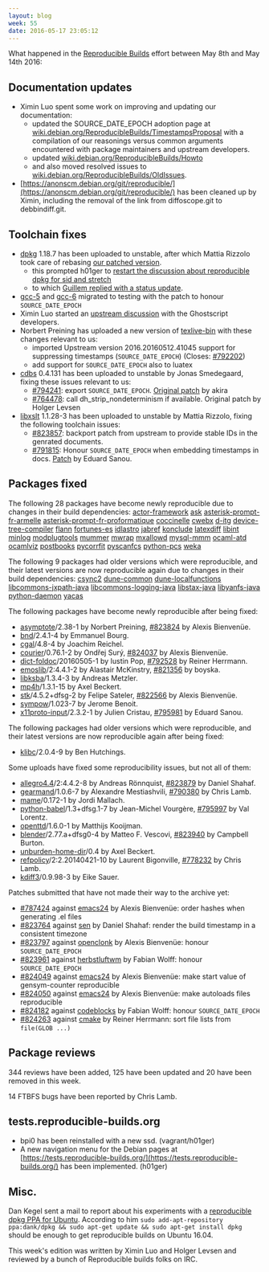```yaml
---
layout: blog
week: 55
date: 2016-05-17 23:05:12
---
```


What happened in the [Reproducible Builds](https://wiki.debian.org/ReproducibleBuilds) effort between May 8th and May 14th 2016:


Documentation updates
---------------------

 * Ximin Luo spent some work on improving and updating our documentation:
   * updated the SOURCE_DATE_EPOCH adoption page at [wiki.debian.org/ReproducibleBuilds/TimestampsProposal](https://wiki.debian.org/ReproducibleBuilds/TimestampsProposal) with a compilation of our reasonings versus common arguments encountered with package maintainers and upstream developers.
   * updated [wiki.debian.org/ReproducibleBuilds/Howto](https://wiki.debian.org/ReproducibleBuilds/Howto)
   * and also moved resolved issues to [wiki.debian.org/ReproducibleBuilds/OldIssues](https://wiki.debian.org/ReproducibleBuilds/OldIssues).
 * [https://anonscm.debian.org/git/reproducible/](https://anonscm.debian.org/git/reproducible/) has been cleaned up by Ximin, including the removal of the link from diffoscope.git to debbindiff.git.

Toolchain fixes
---------------

 * [dpkg](https://tracker.debian.org/pkg/dpkg) 1.18.7 has been uploaded to unstable, after which Mattia Rizzolo took care of rebasing [our patched version](https://anonscm.debian.org/git/reproducible/dpkg.git/commit/?h=pu/1.18.7.0_reproducible0&id=62ccd2d2474dec7cf256f71f1e682ca70491d668).
   * this prompted h01ger to [restart the discussion about reproducible dpkg for sid and stretch](https://lists.alioth.debian.org/pipermail/reproducible-builds/Week-of-Mon-20160509/005408.html)
   * to which [Guillem replied with a status update](https://lists.alioth.debian.org/pipermail/reproducible-builds/Week-of-Mon-20160509/005418.html).
 * [gcc-5](https://tracker.debian.org/pkg/gcc-5) and [gcc-6](https://tracker.debian.org/pkg/gcc-6) migrated to testing with the patch to honour `SOURCE_DATE_EPOCH`
 * Ximin Luo started an [upstream discussion](http://bugs.ghostscript.com/show_bug.cgi?id=696765) with the Ghostscript developers.
 * Norbert Preining has uploaded a new version of [texlive-bin](https://tracker.debian.org/pkg/texlive-bin) with these changes relevant to us:
   * imported Upstream version 2016.20160512.41045
     support for suppressing timestamps (`SOURCE_DATE_EPOCH`) (Closes: [#792202](https://bugs.debian.org/792202))
   * add support for `SOURCE_DATE_EPOCH` also to luatex
 * [cdbs](https://tracker.debian.org/pkg/cdbs) 0.4.131 has been uploaded to unstable by Jonas Smedegaard, fixing these issues relevant to us:
   * [#794241](https://bugs.debian.org/794241): export `SOURCE_DATE_EPOCH`.  [Original patch](https://bugs.debian.org/cgi-bin/bugreport.cgi?bug=794241;msg=5;filename=cdbs.diff;att=1) by akira
   * [#764478](https://bugs.debian.org/764478): call dh_strip_nondeterminism if available.  Original patch by Holger Levsen
 * [libxslt](https://tracker.debian.org/pkg/libxslt) 1.1.28-3 has been uploaded to unstable by Mattia Rizzolo, fixing the following toolchain issues:
   * [#823857](https://bugs.debian.org/823857): backport patch from upstream to provide stable IDs in the genrated documents.
   * [#791815](https://bugs.debian.org/791815): Honour `SOURCE_DATE_EPOCH` when embedding timestamps in docs.  [Patch](https://bugzilla.gnome.org/show_bug.cgi?id=758148) by Eduard Sanou.

Packages fixed
--------------

The following 28 packages have become newly reproducible due to changes in
their build dependencies:
[actor-framework](https://tracker.debian.org/pkg/actor-framework)
[ask](https://tracker.debian.org/pkg/ask)
[asterisk-prompt-fr-armelle](https://tracker.debian.org/pkg/asterisk-prompt-fr-armelle)
[asterisk-prompt-fr-proformatique](https://tracker.debian.org/pkg/asterisk-prompt-fr-proformatique)
[coccinelle](https://tracker.debian.org/pkg/coccinelle)
[cwebx](https://tracker.debian.org/pkg/cwebx)
[d-itg](https://tracker.debian.org/pkg/d-itg)
[device-tree-compiler](https://tracker.debian.org/pkg/device-tree-compiler)
[flann](https://tracker.debian.org/pkg/flann)
[fortunes-es](https://tracker.debian.org/pkg/fortunes-es)
[idlastro](https://tracker.debian.org/pkg/idlastro)
[jabref](https://tracker.debian.org/pkg/jabref)
[konclude](https://tracker.debian.org/pkg/konclude)
[latexdiff](https://tracker.debian.org/pkg/latexdiff)
[libint](https://tracker.debian.org/pkg/libint)
[minlog](https://tracker.debian.org/pkg/minlog)
[modplugtools](https://tracker.debian.org/pkg/modplugtools)
[mummer](https://tracker.debian.org/pkg/mummer)
[mwrap](https://tracker.debian.org/pkg/mwrap)
[mxallowd](https://tracker.debian.org/pkg/mxallowd)
[mysql-mmm](https://tracker.debian.org/pkg/mysql-mmm)
[ocaml-atd](https://tracker.debian.org/pkg/ocaml-atd)
[ocamlviz](https://tracker.debian.org/pkg/ocamlviz)
[postbooks](https://tracker.debian.org/pkg/postbooks)
[pycorrfit](https://tracker.debian.org/pkg/pycorrfit)
[pyscanfcs](https://tracker.debian.org/pkg/pyscanfcs)
[python-pcs](https://tracker.debian.org/pkg/python-pcs)
[weka](https://tracker.debian.org/pkg/weka)

The following 9 packages had older versions which were reproducible, and
their latest versions are now reproducible again due to changes in their
build dependencies:
[csync2](https://tracker.debian.org/pkg/csync2)
[dune-common](https://tracker.debian.org/pkg/dune-common)
[dune-localfunctions](https://tracker.debian.org/pkg/dune-localfunctions)
[libcommons-jxpath-java](https://tracker.debian.org/pkg/libcommons-jxpath-java)
[libcommons-logging-java](https://tracker.debian.org/pkg/libcommons-logging-java)
[libstax-java](https://tracker.debian.org/pkg/libstax-java)
[libyanfs-java](https://tracker.debian.org/pkg/libyanfs-java)
[python-daemon](https://tracker.debian.org/pkg/python-daemon)
[yacas](https://tracker.debian.org/pkg/yacas)

The following packages have become newly reproducible after being fixed:

 * [asymptote](https://tracker.debian.org/pkg/asymptote)/2.38-1 by Norbert Preining, [#823824](https://bugs.debian.org/823824) by Alexis Bienvenüe.
 * [bnd](https://tracker.debian.org/pkg/bnd)/2.4.1-4 by Emmanuel Bourg.
 * [cgal](https://tracker.debian.org/pkg/cgal)/4.8-4 by Joachim Reichel.
 * [courier](https://tracker.debian.org/pkg/courier)/0.76.1-2 by Ondřej Surý, [#824037](https://bugs.debian.org/824037) by Alexis Bienvenüe.
 * [dict-foldoc](https://tracker.debian.org/pkg/dict-foldoc)/20160505-1 by Iustin Pop, [#792528](https://bugs.debian.org/792528) by Reiner Herrmann.
 * [emoslib](https://tracker.debian.org/pkg/emoslib)/2:4.4.1-2 by Alastair McKinstry, [#821356](https://bugs.debian.org/821356) by boyska.
 * [libksba](https://tracker.debian.org/pkg/libksba)/1.3.4-3 by Andreas Metzler.
 * [mp4h](https://tracker.debian.org/pkg/mp4h)/1.3.1-15 by Axel Beckert.
 * [stk](https://tracker.debian.org/pkg/stk)/4.5.2+dfsg-2 by Felipe Sateler, [#822566](https://bugs.debian.org/822566) by Alexis Bienvenüe.
 * [sympow](https://tracker.debian.org/pkg/sympow)/1.023-7 by Jerome Benoit.
 * [x11proto-input](https://tracker.debian.org/pkg/x11proto-input)/2.3.2-1 by Julien Cristau, [#795981](https://bugs.debian.org/795981) by Eduard Sanou.

The following packages had older versions which were reproducible, and
their latest versions are now reproducible again after being fixed:

 * [klibc](https://tracker.debian.org/pkg/klibc)/2.0.4-9 by Ben Hutchings.

Some uploads have fixed some reproducibility issues, but not all of them:

 * [allegro4.4](https://tracker.debian.org/pkg/allegro4.4)/2:4.4.2-8 by Andreas Rönnquist, [#823879](https://bugs.debian.org/823879) by Daniel Shahaf.
 * [gearmand](https://tracker.debian.org/pkg/gearmand)/1.0.6-7 by Alexandre Mestiashvili, [#790380](https://bugs.debian.org/790380) by Chris Lamb.
 * [mame](https://tracker.debian.org/pkg/mame)/0.172-1 by Jordi Mallach.
 * [python-babel](https://tracker.debian.org/pkg/python-babel)/1.3+dfsg.1-7 by Jean-Michel Vourgère, [#795997](https://bugs.debian.org/795997) by Val Lorentz.
 * [openttd](https://tracker.debian.org/pkg/openttd)/1.6.0-1 by Matthijs Kooijman.
 * [blender](https://tracker.debian.org/pkg/blender)/2.77.a+dfsg0-4 by Matteo F. Vescovi, [#823940](https://bugs.debian.org/823940) by Campbell Burton.
 * [unburden-home-dir](https://tracker.debian.org/pkg/unburden-home-dir)/0.4 by Axel Beckert.
 * [refpolicy](https://tracker.debian.org/pkg/refpolicy)/2:2.20140421-10 by Laurent Bigonville, [#778232](https://bugs.debian.org/778232) by Chris Lamb.
 * [kdiff3](https://tracker.debian.org/pkg/kdiff3)/0.9.98-3 by Eike Sauer.

Patches submitted that have not made their way to the archive yet:

 * [#787424](https://bugs.debian.org/787424) against [emacs24](https://tracker.debian.org/pkg/emacs24) by Alexis Bienvenüe: order hashes when generating .el files
 * [#823764](https://bugs.debian.org/823764) against [sen](https://tracker.debian.org/pkg/sen) by Daniel Shahaf: render the build timestamp in a consistent timezone
 * [#823797](https://bugs.debian.org/823797) against [openclonk](https://tracker.debian.org/pkg/openclonk) by Alexis Bienvenüe: honour `SOURCE_DATE_EPOCH`
 * [#823961](https://bugs.debian.org/823961) against [herbstluftwm](https://tracker.debian.org/pkg/herbstluftwm) by Fabian Wolff: honour `SOURCE_DATE_EPOCH`
 * [#824049](https://bugs.debian.org/824049) against [emacs24](https://tracker.debian.org/pkg/emacs24) by Alexis Bienvenüe: make start value of gensym-counter reproducible
 * [#824050](https://bugs.debian.org/824050) against [emacs24](https://tracker.debian.org/pkg/emacs24) by Alexis Bienvenüe: make autoloads files reproducible
 * [#824182](https://bugs.debian.org/824182) against [codeblocks](https://tracker.debian.org/pkg/codeblocks) by Fabian Wolff: honour `SOURCE_DATE_EPOCH`
 * [#824263](https://bugs.debian.org/824263) against [cmake](https://tracker.debian.org/pkg/cmake) by Reiner Herrmann: sort file lists from `file(GLOB ...)`

Package reviews
---------------

344 reviews have been added, 125 have been updated and 20 have been removed in this week.

14 FTBFS bugs have been reported by Chris Lamb.

tests.reproducible-builds.org
-----------------------------

 * bpi0 has been reinstalled with a new ssd. (vagrant/h01ger)
 * A new navigation menu for the Debian pages at [https://tests.reproducible-builds.org/](https://tests.reproducible-builds.org/) has been implemented. (h01ger)

Misc.
-----

Dan Kegel sent a mail to report about his experiments with a [reproducible dpkg PPA for Ubuntu](https://lists.reproducible-builds.org/pipermail/rb-general/2016-May/000039.html). According to him `sudo add-apt-repository ppa:dank/dpkg && sudo apt-get update && sudo apt-get install dpkg` should be enough to get reproducible builds on Ubuntu 16.04.

This week's edition was written by Ximin Luo and Holger Levsen and reviewed by a bunch of Reproducible builds folks on IRC.
